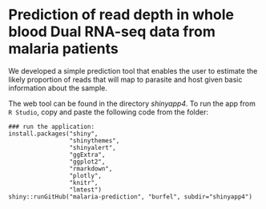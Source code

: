 # Prediction of read depth in whole blood Dual RNA-seq data from malaria patients

We developed a simple prediction tool that enables the user to estimate the likely proportion of reads that will map to parasite and host given basic information about the sample. 

The web tool can be found in the directory _shinyapp4_.
To run the app from ```R Studio```, copy and paste the following code from the folder:
 <!---
 # First install the following packages:
 library(shiny)
 library(shinythemes)
 libary(shinyalert)
 library(ggExtra)
 library(ggplot2)
 library(rmarkdown)
 library(plotly)
 library(knitr)
 --->
 ```{r}
 ### run the application:
 install.packages("shiny", 
                  "shinythemes", 
                  "shinyalert", 
                  "ggExtra",
                  "ggplot2",
                  "rmarkdown",
                  "plotly",
                  "knitr",
                  "lmtest")
 shiny::runGitHub("malaria-prediction", "burfel", subdir="shinyapp4")
 ```

